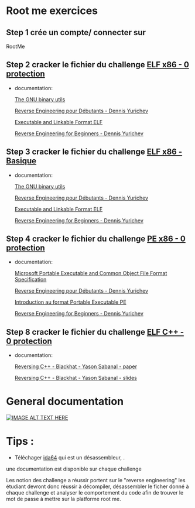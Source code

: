 # Root me exercices

## Step 1 crée un compte/ connecter sur 
<a herf="https://www.root-me.org">RootMe</a>

## Step 2 cracker le fichier du challenge <a href="https://www.root-me.org/fr/Challenges/Cracking/ELF-x86-0-protection">ELF x86 - 0 protection</a>
- documentation:
    
    <a href="https://repository.root-me.org/Administration/Unix/Linux/EN%20-%20The%20GNU%20binary%20utils.pdf?_gl=1*1rc94tt*_ga*NTk0Nzk2ODc5LjE2NzcwODYxMzg.*_ga_SRYSKX09J7*MTY3NzE2MTk0NC4yLjEuMTY3NzE2MzMxMC4wLjAuMA.."> The GNU binary utils </a>

    <a href="https://repository.root-me.org/Reverse%20Engineering/FR%20-%20Reverse%20Engineering%20pour%20D%C3%A9butants%20-%20Dennis%20Yurichev.pdf?_gl=1*kqlsai*_ga*NTk0Nzk2ODc5LjE2NzcwODYxMzg.*_ga_SRYSKX09J7*MTY3NzE2MTk0NC4yLjEuMTY3NzE2MzMxMS4wLjAuMA.."> Reverse Engineering pour Débutants - Dennis Yurichev </a>
    
    <a href="https://repository.root-me.org/Reverse%20Engineering/x86/Unix/EN%20-%20Executable%20and%20Linkable%20Format%20ELF.pdf?_gl=1*kqlsai*_ga*NTk0Nzk2ODc5LjE2NzcwODYxMzg.*_ga_SRYSKX09J7*MTY3NzE2MTk0NC4yLjEuMTY3NzE2MzMxMS4wLjAuMA.."> Executable and Linkable Format ELF  </a>
    
    <a href="https://repository.root-me.org/Reverse%20Engineering/EN%20-%20Reverse%20Engineering%20for%20Beginners%20-%20Dennis%20Yurichev.pdf?_gl=1*znduqq*_ga*NTk0Nzk2ODc5LjE2NzcwODYxMzg.*_ga_SRYSKX09J7*MTY3NzE2MTk0NC4yLjEuMTY3NzE2MzMxMi4wLjAuMA.."> Reverse Engineering for Beginners - Dennis Yurichev </a>

## Step 3 cracker le fichier du challenge <a href="https://www.root-me.org/fr/Challenges/Cracking/ELF-x86-Basique">ELF x86 - Basique</a> 
- documentation:

    <a href="https://repository.root-me.org/Administration/Unix/Linux/EN%20-%20The%20GNU%20binary%20utils.pdf?_gl=1*1rpb159*_ga*NTk0Nzk2ODc5LjE2NzcwODYxMzg.*_ga_SRYSKX09J7*MTY3NzE2MTk0NC4yLjEuMTY3NzE2Mzc0NC4wLjAuMA..">The GNU binary utils </a>

    <a href="https://repository.root-me.org/Reverse%20Engineering/FR%20-%20Reverse%20Engineering%20pour%20D%C3%A9butants%20-%20Dennis%20Yurichev.pdf?_gl=1*ppamf1*_ga*NTk0Nzk2ODc5LjE2NzcwODYxMzg.*_ga_SRYSKX09J7*MTY3NzE2MTk0NC4yLjEuMTY3NzE2Mzc2MS4wLjAuMA..">Reverse Engineering pour Débutants - Dennis Yurichev</a>
    
    <a href="https://repository.root-me.org/Reverse%20Engineering/x86/Unix/EN%20-%20Executable%20and%20Linkable%20Format%20ELF.pdf?_gl=1*15qcaqt*_ga*NTk0Nzk2ODc5LjE2NzcwODYxMzg.*_ga_SRYSKX09J7*MTY3NzE2MTk0NC4yLjEuMTY3NzE2Mzc2Mi4wLjAuMA..">Executable and Linkable Format ELF</a>
    
    <a href="https://repository.root-me.org/Reverse%20Engineering/EN%20-%20Reverse%20Engineering%20for%20Beginners%20-%20Dennis%20Yurichev.pdf?_gl=1*fp1sj2*_ga*NTk0Nzk2ODc5LjE2NzcwODYxMzg.*_ga_SRYSKX09J7*MTY3NzE2MTk0NC4yLjEuMTY3NzE2Mzc2My4wLjAuMA..">Reverse Engineering for Beginners - Dennis Yurichev</a>

## Step 4 cracker le fichier du challenge <a href="https://www.root-me.org/fr/Challenges/Cracking/PE-x86-0-protection">PE x86 - 0 protection</a>
- documentation:

    <a href="https://repository.root-me.org/Programmation/Windows/EN%20-%20Microsoft%20Portable%20Executable%20and%20Common%20Object%20File%20Format%20Specification.docx?_gl=1*10zzklu*_ga*NTk0Nzk2ODc5LjE2NzcwODYxMzg.*_ga_SRYSKX09J7*MTY3NzE2MTk0NC4yLjEuMTY3NzE2Mzk5MC4wLjAuMA..">Microsoft Portable Executable and Common Object File Format Specification </a>
    
    <a href="https://repository.root-me.org/Reverse%20Engineering/FR%20-%20Reverse%20Engineering%20pour%20D%C3%A9butants%20-%20Dennis%20Yurichev.pdf?_gl=1*1w1rtpj*_ga*NTk0Nzk2ODc5LjE2NzcwODYxMzg.*_ga_SRYSKX09J7*MTY3NzE2MTk0NC4yLjEuMTY3NzE2MzkxOS4wLjAuMA..">Reverse Engineering pour Débutants - Dennis Yurichev</a>
    
    <a href="https://repository.root-me.org/Reverse%20Engineering/x86/Microsoft/FR%20-%20Introduction%20au%20format%20Portable%20Executable%20PE.pdf?_gl=1*1j11ti0*_ga*NTk0Nzk2ODc5LjE2NzcwODYxMzg.*_ga_SRYSKX09J7*MTY3NzE2MTk0NC4yLjEuMTY3NzE2MzkyMC4wLjAuMA..">Introduction au format Portable Executable PE</a>
    
    <a href="https://repository.root-me.org/Reverse%20Engineering/EN%20-%20Reverse%20Engineering%20for%20Beginners%20-%20Dennis%20Yurichev.pdf?_gl=1*t16mhf*_ga*NTk0Nzk2ODc5LjE2NzcwODYxMzg.*_ga_SRYSKX09J7*MTY3NzE2MTk0NC4yLjEuMTY3NzE2MzkyMS4wLjAuMA..">Reverse Engineering for Beginners - Dennis Yurichev</a>


## Step 8 cracker le fichier du challenge <a href="https://www.root-me.org/fr/Challenges/Cracking/ELF-C-0-protection">ELF C++ - 0 protection</a>
- documentation:

    <a href="https://repository.root-me.org/Reverse%20Engineering/EN%20-%20Reversing%20C++%20-%20Blackhat%20-%20Yason%20Sabanal%20-%20paper.pdf?_gl=1*t45wlv*_ga*NTk0Nzk2ODc5LjE2NzcwODYxMzg.*_ga_SRYSKX09J7*MTY3NzE2MTk0NC4yLjEuMTY3NzE2NDA0MC4wLjAuMA..">Reversing C++ - Blackhat - Yason Sabanal - paper </a>
    
    <a href="https://repository.root-me.org/Reverse%20Engineering/EN%20-%20Reversing%20C++%20-%20Blackhat%20-%20Yason%20Sabanal%20-%20slides.pdf?_gl=1*298z3y*_ga*NTk0Nzk2ODc5LjE2NzcwODYxMzg.*_ga_SRYSKX09J7*MTY3NzE2MTk0NC4yLjEuMTY3NzE2NDA1Ny4wLjAuMA..">Reversing C++ - Blackhat - Yason Sabanal - slides</a>



# General documentation

[![IMAGE ALT TEXT HERE](https://i.ytimg.com/vi/WnqOhgI_8wA/hq720.jpg?sqp=-oaymwEcCOgCEMoBSFXyq4qpAw4IARUAAIhCGAFwAcABBg==&rs=AOn4CLBEHkZd5-JnwmizrqQYk0BdkMJW-g)](https://www.youtube.com/watch?v=WnqOhgI_8wA&ab_channel=PwnFunction)



# Tips : 
-  Téléchager <a href="https://hex-rays.com/ida-free/">ida64</a> qui est un désassembleur, .

une documentation est disponible sur chaque challenge

Les notion des challenge a réussir portent sur le "reverse engineering" les étudiant devront donc réussir à décompiler, désassembler le ficher donné à chaque challenge et analyser le comportement du code afin de trouver le mot de passe à mettre sur la platforme root me.

